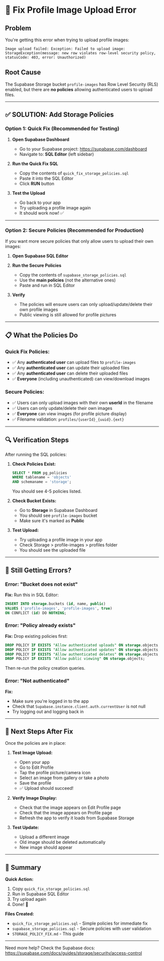 # 🔧 Fix Profile Image Upload Error

## Problem

You're getting this error when trying to upload profile images:

```
Image upload failed: Exception: Failed to upload image:
StorageException(message: new row violates row-level security policy,
statusCode: 403, error: Unauthorized)
```

## Root Cause

The Supabase Storage bucket `profile-images` has Row Level Security (RLS) enabled, but there are **no policies** allowing authenticated users to upload files.

---

## ✅ SOLUTION: Add Storage Policies

### **Option 1: Quick Fix (Recommended for Testing)**

1. **Open Supabase Dashboard**

   - Go to your Supabase project: https://supabase.com/dashboard
   - Navigate to: **SQL Editor** (left sidebar)

2. **Run the Quick Fix SQL**

   - Copy the contents of `quick_fix_storage_policies.sql`
   - Paste it into the SQL Editor
   - Click **RUN** button

3. **Test the Upload**
   - Go back to your app
   - Try uploading a profile image again
   - It should work now! ✅

---

### **Option 2: Secure Policies (Recommended for Production)**

If you want more secure policies that only allow users to upload their own images:

1. **Open Supabase SQL Editor**

2. **Run the Secure Policies**

   - Copy the contents of `supabase_storage_policies.sql`
   - Use the **main policies** (not the alternative ones)
   - Paste and run in SQL Editor

3. **Verify**
   - The policies will ensure users can only upload/update/delete their own profile images
   - Public viewing is still allowed for profile pictures

---

## 📋 What the Policies Do

### Quick Fix Policies:

- ✅ Any **authenticated user** can upload files to `profile-images`
- ✅ Any **authenticated user** can update their uploaded files
- ✅ Any **authenticated user** can delete their uploaded files
- ✅ **Everyone** (including unauthenticated) can view/download images

### Secure Policies:

- ✅ Users can only upload images with their own **userId** in the filename
- ✅ Users can only update/delete their own images
- ✅ **Everyone** can view images (for profile picture display)
- ✅ Filename validation: `profiles/{userId}_{uuid}.{ext}`

---

## 🔍 Verification Steps

After running the SQL policies:

1. **Check Policies Exist:**

   ```sql
   SELECT * FROM pg_policies
   WHERE tablename = 'objects'
   AND schemaname = 'storage';
   ```

   You should see 4-5 policies listed.

2. **Check Bucket Exists:**

   - Go to **Storage** in Supabase Dashboard
   - You should see `profile-images` bucket
   - Make sure it's marked as **Public**

3. **Test Upload:**
   - Try uploading a profile image in your app
   - Check Storage > profile-images > profiles folder
   - You should see the uploaded file

---

## 🐛 Still Getting Errors?

### Error: "Bucket does not exist"

**Fix:** Run this in SQL Editor:

```sql
INSERT INTO storage.buckets (id, name, public)
VALUES ('profile-images', 'profile-images', true)
ON CONFLICT (id) DO NOTHING;
```

### Error: "Policy already exists"

**Fix:** Drop existing policies first:

```sql
DROP POLICY IF EXISTS "Allow authenticated uploads" ON storage.objects;
DROP POLICY IF EXISTS "Allow authenticated updates" ON storage.objects;
DROP POLICY IF EXISTS "Allow authenticated deletes" ON storage.objects;
DROP POLICY IF EXISTS "Allow public viewing" ON storage.objects;
```

Then re-run the policy creation queries.

### Error: "Not authenticated"

**Fix:**

- Make sure you're logged in to the app
- Check that `Supabase.instance.client.auth.currentUser` is not null
- Try logging out and logging back in

---

## 📸 Next Steps After Fix

Once the policies are in place:

1. **Test Image Upload:**

   - Open your app
   - Go to Edit Profile
   - Tap the profile picture/camera icon
   - Select an image from gallery or take a photo
   - Save the profile
   - ✅ Upload should succeed!

2. **Verify Image Display:**

   - Check that the image appears on Edit Profile page
   - Check that the image appears on Profile page
   - Refresh the app to verify it loads from Supabase Storage

3. **Test Update:**
   - Upload a different image
   - Old image should be deleted automatically
   - New image should appear

---

## 🎯 Summary

**Quick Action:**

1. Copy `quick_fix_storage_policies.sql`
2. Run in Supabase SQL Editor
3. Try upload again
4. Done! 🎉

**Files Created:**

- `quick_fix_storage_policies.sql` - Simple policies for immediate fix
- `supabase_storage_policies.sql` - Secure policies with user validation
- `STORAGE_POLICY_FIX.md` - This guide

---

Need more help? Check the Supabase docs:
https://supabase.com/docs/guides/storage/security/access-control
